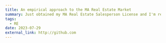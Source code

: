 ```yaml
---
title: An empirical approach to the MA Real Estate Market
summary: Just obtained my MA Real Estate Salesperson License and I'm ready to help you find your dream home!
tags:
  - RE
date: 2023-07-29
external_link: http://github.com
---
```

